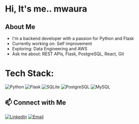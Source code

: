 #  Hi, It's me.. mwaura

## About Me
-  I'm a backend developer with a passion for Python and Flask
-  Currently working on: Self improvement
-  Exploring: Data Engineering and AWS
-  Ask me about: REST APIs, Flask, PostgreSQL, React, Git


# Tech Stack:

![Python](https://img.shields.io/badge/python-3670A0?style=for-the-badge&logo=python&logoColor=ffdd54) 
![Flask](https://img.shields.io/badge/flask-%23000.svg?style=for-the-badge&logo=flask&logoColor=white) 
![SQLite](https://img.shields.io/badge/sqlite-%2307405e.svg?style=for-the-badge&logo=sqlite&logoColor=white) 
![PostgreSQL](https://img.shields.io/badge/postgresql-316192?style=for-the-badge&logo=postgresql&logoColor=white)
![MySQL](https://img.shields.io/badge/mysql-4479A1.svg?style=for-the-badge&logo=mysql&logoColor=white) 



## 📫 Connect with Me

[![LinkedIn](https://img.shields.io/badge/LinkedIn-0A66C2?style=for-the-badge&logo=linkedin&logoColor=white)](https://www.linkedin.com/in/mwaura-mwangi-57805382/) 
[![Email](https://img.shields.io/badge/Gmail-D14836?style=for-the-badge&logo=gmail&logoColor=white)](mailto:dev.mwauramwangi@gmail.com)
